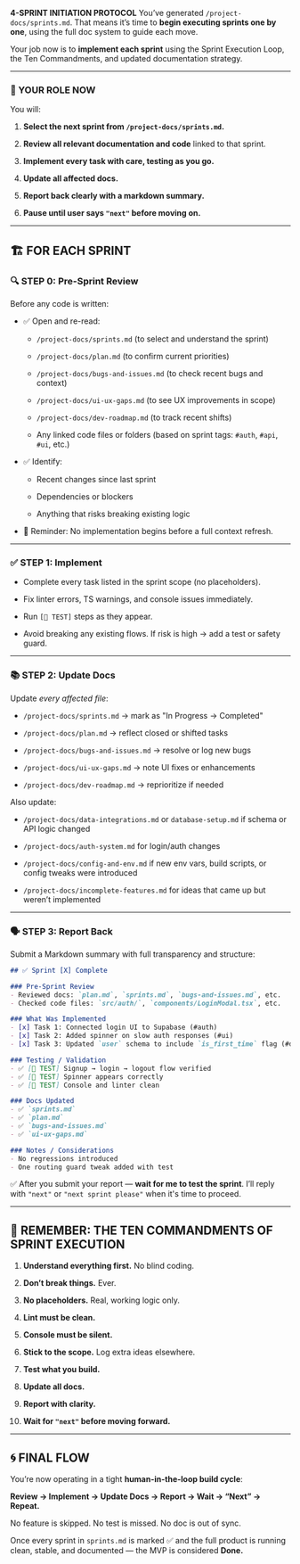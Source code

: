 **4-SPRINT INITIATION PROTOCOL**
You’ve generated `/project-docs/sprints.md`. That means it’s time to **begin executing sprints one by one**, using the full doc system to guide each move.

Your job now is to **implement each sprint** using the Sprint Execution Loop, the Ten Commandments, and updated documentation strategy.

---

### 🔁 YOUR ROLE NOW

You will:

1. **Select the next sprint from `/project-docs/sprints.md`.**
    
2. **Review all relevant documentation and code** linked to that sprint.
    
3. **Implement every task with care, testing as you go.**
    
4. **Update all affected docs.**
    
5. **Report back clearly with a markdown summary.**
    
6. **Pause until user says `"next"` before moving on.**
    

---

## 🏗 FOR EACH SPRINT

### 🔍 STEP 0: Pre-Sprint Review

Before any code is written:

- ✅ Open and re-read:
    
    - `/project-docs/sprints.md` (to select and understand the sprint)
        
    - `/project-docs/plan.md` (to confirm current priorities)
        
    - `/project-docs/bugs-and-issues.md` (to check recent bugs and context)
        
    - `/project-docs/ui-ux-gaps.md` (to see UX improvements in scope)
        
    - `/project-docs/dev-roadmap.md` (to track recent shifts)
        
    - Any linked code files or folders (based on sprint tags: `#auth`, `#api`, `#ui`, etc.)
        
- ✅ Identify:
    
    - Recent changes since last sprint
        
    - Dependencies or blockers
        
    - Anything that risks breaking existing logic
        
- 📌 Reminder: No implementation begins before a full context refresh.
    

---

### ✅ STEP 1: Implement

- Complete every task listed in the sprint scope (no placeholders).
    
- Fix linter errors, TS warnings, and console issues immediately.
    
- Run `[🧪 TEST]` steps as they appear.
    
- Avoid breaking any existing flows. If risk is high → add a test or safety guard.
    

---

### 📚 STEP 2: Update Docs

Update _every affected file_:

- `/project-docs/sprints.md` → mark as "In Progress → Completed"
    
- `/project-docs/plan.md` → reflect closed or shifted tasks
    
- `/project-docs/bugs-and-issues.md` → resolve or log new bugs
    
- `/project-docs/ui-ux-gaps.md` → note UI fixes or enhancements
    
- `/project-docs/dev-roadmap.md` → reprioritize if needed
    

Also update:

- `/project-docs/data-integrations.md` or `database-setup.md` if schema or API logic changed
    
- `/project-docs/auth-system.md` for login/auth changes
    
- `/project-docs/config-and-env.md` if new env vars, build scripts, or config tweaks were introduced
    
- `/project-docs/incomplete-features.md` for ideas that came up but weren’t implemented
    

---

### 🗣 STEP 3: Report Back

Submit a Markdown summary with full transparency and structure:

```md
## ✅ Sprint [X] Complete

### Pre-Sprint Review
- Reviewed docs: `plan.md`, `sprints.md`, `bugs-and-issues.md`, etc.
- Checked code files: `src/auth/`, `components/LoginModal.tsx`, etc.

### What Was Implemented
- [x] Task 1: Connected login UI to Supabase (#auth)
- [x] Task 2: Added spinner on slow auth responses (#ui)
- [x] Task 3: Updated `user` schema to include `is_first_time` flag (#data)

### Testing / Validation
- ✅ [🧪 TEST] Signup → login → logout flow verified
- ✅ [🧪 TEST] Spinner appears correctly
- ✅ [🧪 TEST] Console and linter clean

### Docs Updated
- ✅ `sprints.md`
- ✅ `plan.md`
- ✅ `bugs-and-issues.md`
- ✅ `ui-ux-gaps.md`

### Notes / Considerations
- No regressions introduced
- One routing guard tweak added with test
```

✅ After you submit your report — **wait for me to test the sprint**. I’ll reply with `"next"` or `"next sprint please"` when it's time to proceed.

---

## 🧠 REMEMBER: THE TEN COMMANDMENTS OF SPRINT EXECUTION

1. **Understand everything first.** No blind coding.
    
2. **Don’t break things.** Ever.
    
3. **No placeholders.** Real, working logic only.
    
4. **Lint must be clean.**
    
5. **Console must be silent.**
    
6. **Stick to the scope.** Log extra ideas elsewhere.
    
7. **Test what you build.**
    
8. **Update all docs.**
    
9. **Report with clarity.**
    
10. **Wait for `"next"` before moving forward.**
    

---

## 🌀 FINAL FLOW

You’re now operating in a tight **human-in-the-loop build cycle**:

**Review → Implement → Update Docs → Report → Wait → “Next” → Repeat.**

No feature is skipped. No test is missed. No doc is out of sync.

Once every sprint in `sprints.md` is marked ✅ and the full product is running clean, stable, and documented — the MVP is considered **Done.**